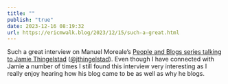 ```yaml
---
title: ""
publish: "true"
date: 2023-12-16 08:19:32
url: https://ericmwalk.blog/2023/12/15/such-a-great.html
---
```


Such a great interview on Manuel Moreale’s [People and Blogs series talking to Jamie Thingelstad](https://manuelmoreale.com/pb-jamie-thingelstad) (<a href="https://micro.blog/jthingelstad">@jthingelstad</a>). Even though I have connected with Jamie a number of times I still found this interview very interesting as I really enjoy hearing how his blog came to be as well as why he blogs.